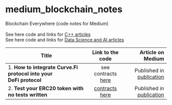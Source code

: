 # medium_blockchain_notes
Blockchain Everywhere (code notes for Medium)<br><br>
See here code and links for [C++ articles](https://github.com/Midvel/medium_code_notes)<br>
See here code and links for [Data Science and AI articles](https://github.com/Midvel/medium_jupyter_notes)

| Title     | Link to the code   | Article on Medium  |
| --------- |:------------------:| ------------------:|
| 1. <b>How to integrate Curve.Fi protocol into your DeFi protocol</b> | see contracts [here](erc20_test_suit) | Published in [publication]() |
| 2. <b>Test your ERC20 token with no tests written</b>                | [contracts here]() | Published in [publication]() |
